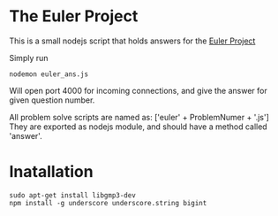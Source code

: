 The Euler Project
========================

This is a small nodejs script that holds answers for the [Euler Project](http://projecteuler.net/)

Simply run

    nodemon euler_ans.js

Will open port 4000 for incoming connections, and give the answer for given question number.

All problem solve scripts are named as: ['euler' + ProblemNumer + '.js']
They are exported as nodejs module, and should have a method called 'answer'.

Inatallation
========================

    sudo apt-get install libgmp3-dev
    npm install -g underscore underscore.string bigint
